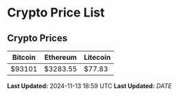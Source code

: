 # Crypto Price List

## Crypto Prices
| Bitcoin | Ethereum | Litecoin |
| ------- | -------- | -------- |
| $93101 | $3283.55 | $77.83 |
**Last Updated:** 2024-11-13 18:59 UTC
**Last Updated:** $DATE$
